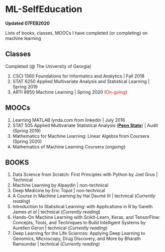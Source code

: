 # ML-SelfEducation
**Updated 07FEB2020**

Lists of books, classes, MOOCs I have completed (or completing) on machine learning

## Classes

Completed (@ The University of Georgia)
1. CSCI 1360 Foundations for Informatics and Analytics | Fall 2018
2. STAT 6250 Applied Multivariate Analysis and Statistical Learning | Spring 2019
3. ARTI 8950 Machine Learning | Spring 2020 (<font color=red>On-going</font>)

## MOOCs

1. Learning MATLAB lynda.com from linkedin | July 2016
2. STAT 505 Applied Multivariate Statistical Analysis (__[Penn State](https://online.stat.psu.edu/stat505/)__)  | Audit (Spring 2019)
3. Mathematics for Machine Learning: Linear Algebra from Coursera (Spring 2020)
4. Mathematics of Machine Learning Coursera (*ongoing*)

## BOOKS
1. Data Science from Scratch: First Principles with Python by Joel Grus | Technical 
2. Machine Learning by Alpaydin | non-technical 
3. Deep Medicine by Eric Topol | non-technical
4. A Course in Machine Learning by Hal Daumé III | technical (*Currently reading*)
5. Introduction to Statistical Learning: with Applications in R by Gareth James _et al_  | technical (*Currently reading*)
6. Hands-On Machine Learning with Scikit-Learn, Keras, and TensorFlow: Concepts, Tools, and Techniques to Build Intelligent Systems by Aurelien Geron | technical (*Currently reading*)
7. Deep Learning for the Life Sciences: Applying Deep Learning to Genomics, Microscopy, Drug Discovery, and More by Bharath Ramsundar | technical (*Currently reading*)



